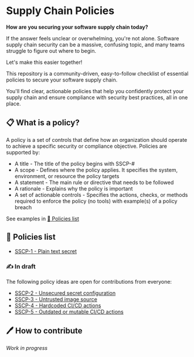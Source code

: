 # Supply Chain Policies

**How are you securing your software supply chain today?**

If the answer feels unclear or overwhelming, you're not alone. Software supply chain security can be a massive, confusing topic, and many teams struggle to figure out where to begin.

Let's make this easier together!

This repository is a community-driven, easy-to-follow checklist of essential policies to secure your software supply chain.

You'll find clear, actionable policies that help you confidently protect your supply chain and ensure compliance with security best practices, all in one place.

## 📋 What is a policy?

A policy is a set of controls that define how an organization should operate to achieve a specific security or compliance objective. Policies are supported by:
- A title - The title of the policy begins with SSCP-#
- A scope - Defines where the policy applies. It specifies the system, environment, or resource the policy targets
- A statement - The main rule or directive that needs to be followed
- A rationale - Explains why the policy is important
- A set of actionable controls - Specifies the actions, checks, or methods required to enforce the policy (no tools) with example(s) of a policy breach

See examples in [📜 Policies list](#policies-list)

## 📜 Policies list

- [SSCP-1 - Plain text secret](./policies/sscp-1.md)

### ✍️ In draft

The following policy ideas are open for contributions from everyone:

- [SSCP-2 - Unsecured secret configuration](./policies/sscp-2.md)
- [SSCP-3 - Untrusted image source](./policies/sscp-3.md)
- [SSCP-4 - Hardcoded CI/CD actions](./policies/sscp-4.md)
- [SSCP-5 - Outdated or mutable CI/CD actions](./policies/sscp-5.md)

## 🖊️ How to contribute

*Work in progress*
